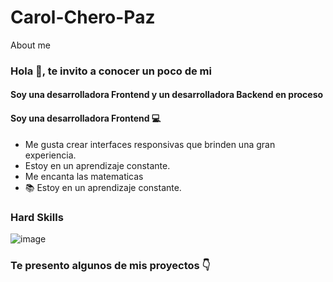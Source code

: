 # Carol-Chero-Paz
About me





### Hola 👋, te invito a conocer un poco de mi
#### Soy una desarrolladora Frontend y un desarrolladora Backend en proceso 
#### Soy una desarrolladora Frontend 💻
* Me gusta crear interfaces responsivas que brinden una gran experiencia.
* Estoy en un aprendizaje constante.
* Me encanta las matematicas 
* 📚 Estoy en un aprendizaje constante.


### Hard Skills 
![image](https://user-images.githubusercontent.com/97176343/175115045-2ffba484-6935-4760-968d-97a98ea72a0d.png)

### Te presento algunos de mis proyectos 👇
